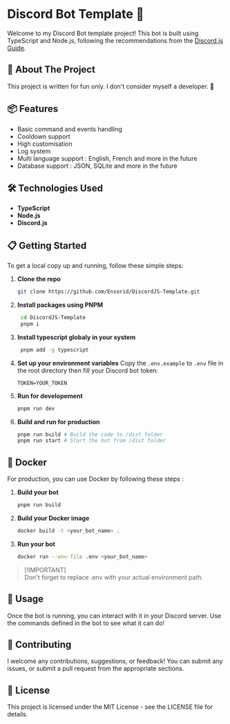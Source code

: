 # Discord Bot Template 🤖

Welcome to my Discord Bot template project! This bot is built using TypeScript and Node.js, following the recommendations from the [Discord.js Guide](https://discordjs.guide). 

## 🚀 About The Project

This project is written for fun only. I don't consider myself a developer. 🎉

## 📦 Features

- Basic command and events handling
- Cooldown support
- High customisation
- Log system
- Multi language support : English, French and more in the future
- Database support : JSON, SQLite and more in the future

## 🛠️ Technologies Used

- **TypeScript**
- **Node.js**
- **Discord.js**

## 📋 Getting Started

To get a local copy up and running, follow these simple steps:

1. **Clone the repo**
   ```bash
   git clone https://github.com/Ensorid/DiscordJS-Template.git
   ```

2. **Install packages using PNPM**
   ```bash
    cd DiscordJS-Template
    pnpm i
   ```

3. **Install typescript globaly in your system**
   ```bash
    pnpm add -g typescript
   ```

4. **Set up your environment variables**
   Copy the `.env.example` to `.env` file in the root directory then fill your Discord bot token:
   ```
   TOKEN=YOUR_TOKEN
   ```

5. **Run for developement**
   ```bash
   pnpm run dev
   ```

6. **Build and run for production**
   ```bash
   pnpm run build # Build the code to /dist folder
   pnpm run start # Start the bot from /dist folder
   ```

## 🐋 Docker

For production, you can use Docker by following these steps :

1. **Build your bot**
   ```bash
   pnpm run build
   ```

2. **Build your Docker image**
   ```bash
   docker build -t <your_bot_name> .
   ```

3. **Run your bot**
   ```bash
   docker run --env-file .env <your_bot_name>
   ```

> [!IMPORTANT]\
> Don't forget to replace .env with your actual environment path.


## 📖 Usage

Once the bot is running, you can interact with it in your Discord server. Use the commands defined in the bot to see what it can do!

## 🤝 Contributing

I welcome any contributions, suggestions, or feedback! You can submit any issues, or submit a pull request from the appropriate sections.

## 📄 License

This project is licensed under the MIT License - see the LICENSE file for details.